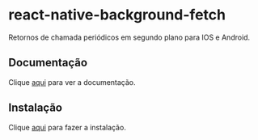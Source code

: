 # react-native-background-fetch

Retornos de chamada periódicos em segundo plano para IOS e Android.

## Documentação

Clique [aqui](https://github.com/transistorsoft/react-native-background-fetch) para ver a documentação.

## Instalação

Clique [aqui](https://www.npmjs.com/package/react-native-background-fetch) para fazer a instalação.